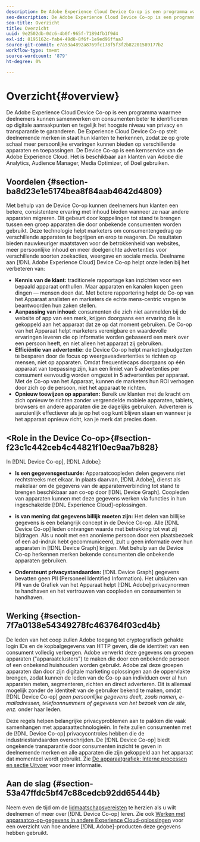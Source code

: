 ```yaml
---
description: De Adobe Experience Cloud Device Co-op is een programma waarmee deelnemers kunnen samenwerken om consumenten beter te identificeren op digitale aanraakpunten en tegelijk het hoogste niveau van privacy en transparantie te garanderen. De Experience Cloud Device Co-op stelt deelnemende merken in staat hun klanten te herkennen, zodat ze op grote schaal meer persoonlijke ervaringen kunnen bieden op verschillende apparaten en toepassingen. De Device Co-op is een kernservice van de Adobe Experience Cloud. Het is beschikbaar aan klanten van Adobe die Analytics, Audience Manager, Media Optimizer, of Doel gebruiken.
seo-description: De Adobe Experience Cloud Device Co-op is een programma waarmee deelnemers kunnen samenwerken om consumenten beter te identificeren op digitale aanraakpunten en tegelijk het hoogste niveau van privacy en transparantie te garanderen. De Experience Cloud Device Co-op stelt deelnemende merken in staat hun klanten te herkennen, zodat ze op grote schaal meer persoonlijke ervaringen kunnen bieden op verschillende apparaten en toepassingen. De Device Co-op is een kernservice van de Adobe Experience Cloud. Het is beschikbaar aan klanten van Adobe die Analytics, Audience Manager, Media Optimizer, of Doel gebruiken.
seo-title: Overzicht
title: Overzicht
uuid: 9e2502db-0dc6-4b0f-965f-71894fb1f9d4
exl-id: 8195162c-fab4-49d8-8f6f-1e9ed96ffaa7
source-git-commit: e7a53a4892a8769fc178f5f3f2b82201589177b2
workflow-type: tm+mt
source-wordcount: '879'
ht-degree: 0%

---
```


# Overzicht{#overview}

De Adobe Experience Cloud Device Co-op is een programma waarmee deelnemers kunnen samenwerken om consumenten beter te identificeren op digitale aanraakpunten en tegelijk het hoogste niveau van privacy en transparantie te garanderen. De Experience Cloud Device Co-op stelt deelnemende merken in staat hun klanten te herkennen, zodat ze op grote schaal meer persoonlijke ervaringen kunnen bieden op verschillende apparaten en toepassingen. De Device Co-op is een kernservice van de Adobe Experience Cloud. Het is beschikbaar aan klanten van Adobe die Analytics, Audience Manager, Media Optimizer, of Doel gebruiken.

## Voordelen {#section-ba8d23e1e5174bea8f84aab4642d4809}

Met behulp van de Device Co-op kunnen deelnemers hun klanten een betere, consistentere ervaring met inhoud bieden wanneer ze naar andere apparaten migreren. Dit gebeurt door koppelingen tot stand te brengen tussen een groep apparaten die door onbekende consumenten worden gebruikt. Deze technologie helpt marketers om consumentengedrag op verschillende apparaten te begrijpen en erop te reageren. De resultaten bieden nauwkeuriger maatstaven voor de betrokkenheid van websites, meer persoonlijke inhoud en meer doelgerichte advertenties voor verschillende soorten zoekacties, weergave en sociale media. Deelname aan [!DNL Adobe Experience Cloud] Device Co-op helpt onze leden bij het verbeteren van:

* **Kennis van de klant:** traditionele rapportage kan inzichten voor een bepaald apparaat onthullen. Maar apparaten en kanalen kopen geen dingen — mensen doen dat. Met betere rapportering helpt de Co-op van het Apparaat analisten en marketers de echte mens-centric vragen te beantwoorden hun zaken stellen.
* **Aanpassing van inhoud:** consumenten die zich niet aanmelden bij de website of app van een merk, krijgen doorgaans een ervaring die is gekoppeld aan het apparaat dat ze op dat moment gebruiken. De Co-op van het Apparaat helpt marketers verenigbare en waardevolle ervaringen leveren die op informatie worden gebaseerd een merk over een persoon heeft, en niet alleen het apparaat zij gebruiken.
* **Efficiëntie van advertentie:** de Device Co-op helpt marketingbudgetten te besparen door de focus op weergaveadvertenties te richten op mensen, niet op apparaten. Omdat frequentiecaps doorgaans op één apparaat van toepassing zijn, kan een limiet van 5 advertenties per consument eenvoudig worden omgezet in 5 advertenties per apparaat. Met de Co-op van het Apparaat, kunnen de marketers hun ROI verhogen door zich op de persoon, niet het apparaat te richten.
* **Opnieuw toewijzen op apparaten:** Bereik uw klanten met de kracht om zich opnieuw te richten zonder vergrendelde mobiele apparaten, tablets, browsers en andere apparaten die ze dagelijks gebruiken. Adverteren is aanzienlijk effectiever als je op het oog kunt blijven staan en wanneer je het apparaat opnieuw richt, kan je merk dat precies doen.

<!--
we may not want to share info in this with customers who have not signed. Also, removed directory from S3.
<p>Download our white-paper, <a href="https://marketing-stage.adobe.com/resources/help/en_US/mcdc/downloads/what_to_expect.pdf" format="https" scope="external"> What to Expect from the Device Co-op</a> for more information. </p>
-->

## &lt;Role in the Device Co-op>{#section-f23c1c442ceb4c44821f10ec9aa7b828}

In [!DNL Device Co-op], [!DNL Adobe]:

* **Is een gegevensgestuurde:** Apparaatcoopleden delen gegevens niet rechtstreeks met elkaar. In plaats daarvan, [!DNL Adobe], dienst als makelaar om de gegevens van de apparatenverbinding tot stand te brengen beschikbaar aan co-op door [!DNL Device Graph]. Coopleden van apparaten kunnen met deze gegevens werken via functies in hun ingeschakelde [!DNL Experience Cloud]-oplossingen.

* **is van mening dat gegevens billijk moeten zijn:** Het delen van billijke gegevens is een belangrijk concept in de Device Co-op. Alle [!DNL Device Co-op] leden ontvangen waarde met betrekking tot wat zij bijdragen. Als u nooit met een anonieme persoon door een plaatsbezoek of een ad-indruk hebt gecommuniceerd, zult u geen informatie over hun apparaten in [!DNL Device Graph] krijgen. Met behulp van de Device Co-op herkennen merken bekende consumenten die onbekende apparaten gebruiken.

* **Ondersteunt privacystandaarden:** [!DNL Device Graph] gegevens bevatten geen PII (Personeel Identified Information). Het uitsluiten van PII van de Grafiek van het Apparaat helpt [!DNL Adobe] privacynormen te handhaven en het vertrouwen van coopleden en consumenten te handhaven.

## Werking {#section-7f7a0138e54349278fc463764f03cd4b}

De leden van het coop zullen Adobe toegang tot cryptografisch gehakte login IDs en de kopbalgegevens van HTTP geven, die de identiteit van een consument volledig verbergen. Adobe verwerkt deze gegevens om groepen apparaten (&quot;apparaatclusters&quot;) te maken die door een onbekende persoon of een onbekend huishouden worden gebruikt. Adobe zal deze groepen apparaten dan door zijn digitale marketing oplossingen aan de oppervlakte brengen, zodat kunnen de leden van de Co-op aan individuen over al hun apparaten meten, segmenteren, richten en direct adverteren. Dit is allemaal mogelijk zonder de identiteit van de gebruiker bekend te maken, omdat [!DNL Device Co-op] *geen persoonlijke gegevens deelt, zoals namen, e-mailadressen, telefoonnummers of gegevens van het bezoek van de site, enz.* onder haar leden.

Deze regels helpen belangrijke privacyproblemen aan te pakken die vaak samenhangen met apparaattechnologieën. In feite zullen consumenten met de [!DNL Device Co-op] privacycontroles hebben die de industriestandaarden overschrijden. De [!DNL Device Co-op] biedt ongekende transparantie door consumenten inzicht te geven in deelnemende merken en alle apparaten die zijn gekoppeld aan het apparaat dat momenteel wordt gebruikt. Zie [De apparaatgrafiek: Interne processen en sectie Uitvoer](../processes/links.md#concept-e9526af3476b478aab7c57b9ed0bab7c) voor meer informatie.

## Aan de slag {#section-53a47ffdc5bf47c88cedcb92dd65444b}

Neem even de tijd om de [lidmaatschapsvereisten](../about/requirements.md#concept-31d3d165d22546afbedf023d32ad3a43) te herzien als u wilt deelnemen of meer over [!DNL Device Co-op] leren. Zie ook [Werken met apparaatco-op-gegevens in andere Experience Cloud-oplossingen](../other-solutions/other-solutions.md#concept-46278a50cfca4e1ab83a3b35077a585f) voor een overzicht van hoe andere [!DNL Adobe]-producten deze gegevens hebben gebruikt.
